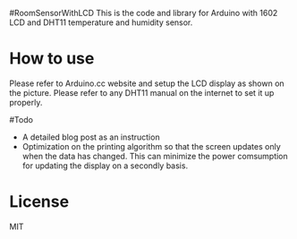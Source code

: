 #RoomSensorWithLCD
This is the code and library for Arduino with 1602 LCD and DHT11 temperature and humidity sensor.

# How to use
Please refer to Arduino.cc website and setup the LCD display as shown on the picture.
Please refer to any DHT11 manual on the internet to set it up properly.

#Todo
- A detailed blog post as an instruction
- Optimization on the printing algorithm so that the screen updates only when the data has changed. This can minimize the power comsumption for updating the display on a secondly basis.

# License
MIT
